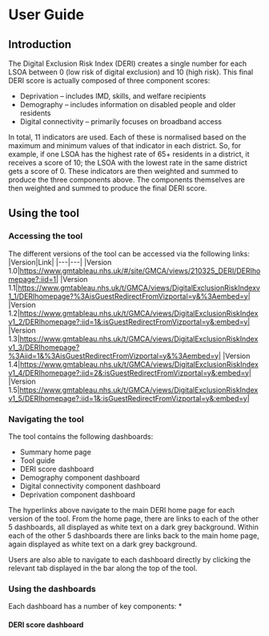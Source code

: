 # User Guide

## Introduction
The Digital Exclusion Risk Index (DERI) creates a single number for each LSOA between 0 (low risk of digital exclusion) and 10 (high risk). This final DERI score is actually composed of three component scores:
*	Deprivation – includes IMD, skills, and welfare recipients
*	Demography – includes information on disabled people and older residents
*	Digital connectivity – primarily focuses on broadband access

In total, 11 indicators are used. Each of these is normalised based on the maximum and minimum values of that indicator in each district. So, for example, if one LSOA has the highest rate of 65+ residents in a district, it receives a score of 10; the LSOA with the lowest rate in the same district gets a score of 0. These indicators are then weighted and summed to produce the three components above. The components themselves are then weighted and summed to produce the final DERI score.

## Using the tool

### Accessing the tool
The different versions of the tool can be accessed via the following links:
|Version|Link|
|---|---|
|Version 1.0|https://www.gmtableau.nhs.uk/#/site/GMCA/views/210325_DERI/DERIhomepage?:iid=1|
|Version 1.1|https://www.gmtableau.nhs.uk/t/GMCA/views/DigitalExclusionRiskIndexv1_1/DERIhomepage?%3AisGuestRedirectFromVizportal=y&%3Aembed=y|
|Version 1.2|https://www.gmtableau.nhs.uk/t/GMCA/views/DigitalExclusionRiskIndexv1_2/DERIhomepage?:iid=1&:isGuestRedirectFromVizportal=y&:embed=y|
|Version 1.3|https://www.gmtableau.nhs.uk/t/GMCA/views/DigitalExclusionRiskIndexv1_3/DERIhomepage?%3Aiid=1&%3AisGuestRedirectFromVizportal=y&%3Aembed=y|
|Version 1.4|https://www.gmtableau.nhs.uk/t/GMCA/views/DigitalExclusionRiskIndexv1_4/DERIhomepage?:iid=2&:isGuestRedirectFromVizportal=y&:embed=y|
|Version 1.5|https://www.gmtableau.nhs.uk/t/GMCA/views/DigitalExclusionRiskIndexv1_5/DERIhomepage?:iid=1&:isGuestRedirectFromVizportal=y&:embed=y|

### Navigating the tool
The tool contains the following dashboards:
* Summary home page
* Tool guide
* DERI score dashboard
* Demography component dashboard
* Digital connectivity component dashboard
* Deprivation component dashboard

The hyperlinks above navigate to the main DERI home page for each version of the tool. From the home page, there are links to each of the other 5 dashboards, all displayed as white text on a dark grey background. Within each of the other 5 dashboards there are links back to the main home page, again displayed as white text on a dark grey background.

Users are also able to navigate to each dashboard directly by clicking the relevant tab displayed in the bar along the top of the tool.

### Using the dashboards
Each dashboard has a number of key components:
* 

#### DERI score dashboard
